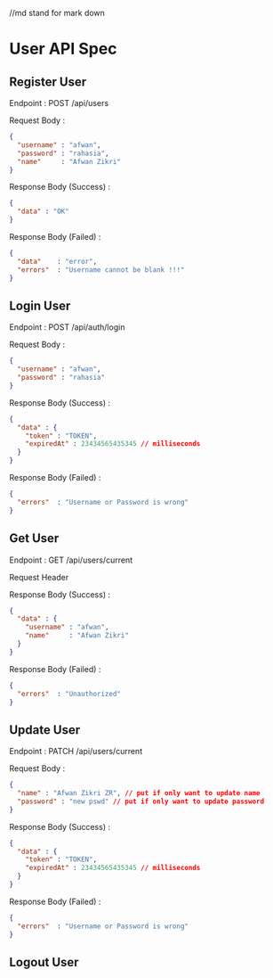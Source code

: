 //md stand for mark down
# User API Spec

## Register User
Endpoint : POST /api/users

Request Body :
```json
{
  "username" : "afwan",
  "password" : "rahasia",
  "name"     : "Afwan Zikri"
}
```

Response Body (Success) :
```json
{
  "data" : "OK"
}
```
Response Body (Failed) :
```json
{
  "data"    : "error",
  "errors"  : "Username cannot be blank !!!"
}
```

## Login User
Endpoint : POST /api/auth/login

Request Body :
```json
{
  "username" : "afwan",
  "password" : "rahasia"
}
```

Response Body (Success) :
```json
{
  "data" : {
    "token" : "TOKEN",
    "expiredAt" : 23434565435345 // milliseconds
  }
}
```
Response Body (Failed) :
```json
{
  "errors"  : "Username or Password is wrong"
}
```

## Get User
Endpoint : GET /api/users/current

Request Header

Response Body (Success) :
```json
{
  "data" : {
    "username" : "afwan",
    "name"     : "Afwan Zikri"
  }
}
```
Response Body (Failed) :
```json
{
  "errors"  : "Unauthorized"
}
```

## Update User
Endpoint : PATCH /api/users/current

Request Body :
```json
{
  "name" : "Afwan Zikri ZR", // put if only want to update name
  "password" : "new pswd" // put if only want to update password
}
```

Response Body (Success) :
```json
{
  "data" : {
    "token" : "TOKEN",
    "expiredAt" : 23434565435345 // milliseconds
  }
}
```
Response Body (Failed) :
```json
{
  "errors"  : "Username or Password is wrong"
}
```


## Logout User